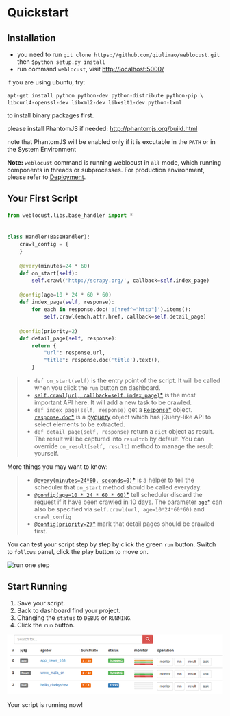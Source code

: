 Quickstart
==========

Installation
------------

* you need to run `git clone https://github.com/qiulimao/weblocust.git` then `$python setup.py install`
* run command `weblocust`, visit [http://localhost:5000/](http://localhost:5000/)

if you are using ubuntu, try:
```
apt-get install python python-dev python-distribute python-pip \
libcurl4-openssl-dev libxml2-dev libxslt1-dev python-lxml
```
to install binary packages first.


please install PhantomJS if needed: http://phantomjs.org/build.html

note that PhantomJS will be enabled only if it is excutable in the `PATH` or in the System Environment

**Note:** `weblocust` command is running weblocust in `all` mode, which running components in threads or subprocesses. For production environment, please refer to [Deployment](Deployment).

Your First Script
-----------------

```python
from weblocust.libs.base_handler import *


class Handler(BaseHandler):
    crawl_config = {
    }

    @every(minutes=24 * 60)
    def on_start(self):
        self.crawl('http://scrapy.org/', callback=self.index_page)

    @config(age=10 * 24 * 60 * 60)
    def index_page(self, response):
        for each in response.doc('a[href^="http"]').items():
            self.crawl(each.attr.href, callback=self.detail_page)

    @config(priority=2)
    def detail_page(self, response):
        return {
            "url": response.url,
            "title": response.doc('title').text(),
        }
```

> * `def on_start(self)` is the entry point of the script. It will be called when you click the `run` button on dashboard.
> * [`self.crawl(url, callback=self.index_page)`*](/apis/self.crawl) is the most important API here. It will add a new task to be crawled.
> * `def index_page(self, response)` get a [`Response`*](/apis/Response) object. [`response.doc`*](/apis/Response/#responsedoc) is a [pyquery](https://pythonhosted.org/pyquery/) object which has jQuery-like API to select elements to be extracted.
> * `def detail_page(self, response)` return a `dict` object as result. The result will be captured into `resultdb` by default. You can override `on_result(self, result)` method to manage the result yourself.


More things you may want to know:

> * [`@every(minutes=24*60, seconds=0)`*](/apis/@every/) is a helper to tell the scheduler that `on_start` method should be called everyday.
> * [`@config(age=10 * 24 * 60 * 60)`*](/apis/self.crawl/#configkwargs) tell scheduler discard the request if it have been crawled in 10 days. The parameter [`age`*](/apis/self.crawl/#schedule) can also be specified via `self.crawl(url, age=10*24*60*60)` and `crawl_config`
> * [`@config(priority=2)`*](/apis/self.crawl/#schedule) mark that detail pages should be crawled first.

You can test your script step by step by click the green `run` button. Switch to `follows` panel, click the play button to move on.

![run one step](imgs/run_one_step.png)

Start Running
-------------

1. Save your script.
2. Back to dashboard find your project.
3. Changing the `status` to `DEBUG` or `RUNNING`.
4. Click the `run` button.

![index demo](imgs/index_page.png)

Your script is running now!
